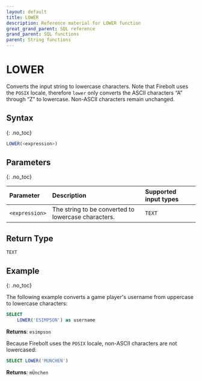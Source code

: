 ```yaml
---
layout: default
title: LOWER
description: Reference material for LOWER function
great_grand_parent: SQL reference
grand_parent: SQL functions
parent: String functions
---
```


# LOWER

Converts the input string to lowercase characters. Note that Firebolt uses the `POSIX` locale, therefore `lower` only converts the ASCII characters “A” through “Z” to lowercase. Non-ASCII characters remain unchanged.

## Syntax
{: .no_toc}

```sql
LOWER(<expression>)
```
## Parameters
{: .no_toc}

| Parameter  | Description                 |Supported input types |
| :---------- | :--------------------------- | :-----------------|
| `<expression>` | The string to be converted to lowercase characters. | `TEXT` |

## Return Type
`TEXT`

## Example
{: .no_toc}

The following example converts a game player's username from uppercase to lowercase characters:

```sql
SELECT
	LOWER('ESIMPSON') as username
```

**Returns**: `esimpson`

Because Firebolt uses the `POSIX` locale, non-ASCII characters are not lowercased:
```sql
SELECT LOWER('MÜNCHEN')
```

**Returns**: `mÜnchen`
